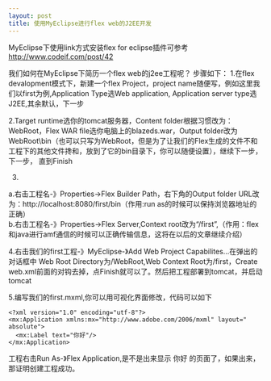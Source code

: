 ```yaml
---
layout: post
title: 使用MyEclipse进行flex web的J2EE开发
---
```


MyEclipse下使用link方式安装flex for eclipse插件可参考<http://www.codeif.com/post/42>

我们如何在MyEclipse下简历一个flex web的j2ee工程呢？
步骤如下：
1.在flex devalopment模式下，新建一个flex Project，project name随便写，例如这里我们以first为例,Application Type选Web application, Application server type选J2EE,其余默认，下一步

2.Target runtime选你的tomcat服务器，Content folder根据习惯改为：WebRoot，Flex WAR file选你电脑上的blazeds.war，Output folder改为WebRoot\bin（也可以只写为WebRoot，但是为了让我们的Flex生成的文件不和工程下的其他文件搀和，放到了它的bin目录下，你可以随便设置），继续下一步，下一步， 直到Finish

3.
a.右击工程名-》Properties->Flex Builder Path，右下角的Output folder URL改为：http://localhost:8080/first/bin（作用:run as的时候可以保持浏览器地址的正确）<br>
b.右击工程名-》Properties->Flex Server,Context root改为“/first”,（作用：flex和java进行amf通信的时候可以正确传输信息，这将在以后的文章继续介绍）

4.右击我们的first工程-》MyEclipse-》Add Web Project Capabilites...在弹出的对话框中 Web Root Directory为/WebRoot,Web Context Root为/first，Create web.xml前面的对钩去掉，点Finish就可以了。然后把工程部署到tomcat，并启动tomcat

5.编写我们的first.mxml,你可以用可视化界面修改，代码可以如下

    <?xml version="1.0" encoding="utf-8"?>
    <mx:Application xmlns:mx="http://www.adobe.com/2006/mxml" layout="    absolute">
      <mx:Label text="你好"/>
    </mx:Application>

工程右击Run As-》Flex Application,是不是出来显示 你好 的页面了，如果出来，那证明创建工程成功。
